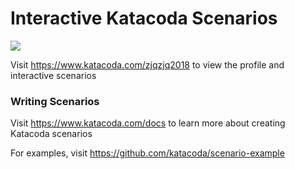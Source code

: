 # Interactive Katacoda Scenarios

[![](http://shields.katacoda.com/katacoda/zjqzjq2018/count.svg)](https://www.katacoda.com/zjqzjq2018 "Get your profile on Katacoda.com")

Visit https://www.katacoda.com/zjqzjq2018 to view the profile and interactive scenarios

### Writing Scenarios
Visit https://www.katacoda.com/docs to learn more about creating Katacoda scenarios

For examples, visit https://github.com/katacoda/scenario-example
